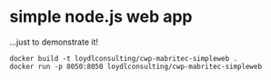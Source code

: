# simple node.js web app
...just to demonstrate it!

`docker build -t loydlconsulting/cwp-mabritec-simpleweb . `<br>
`docker run -p 8050:8050 loydlconsulting/cwp-mabritec-simpleweb`<br>